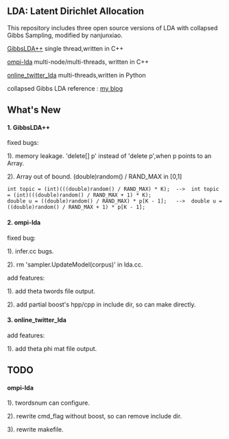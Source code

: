 LDA: Latent Dirichlet Allocation 
---
This repository includes three open source versions of LDA with collapsed Gibbs Sampling, modified by nanjunxiao. 

[GibbsLDA++](http://sourceforge.net/projects/gibbslda/files/latest/download)  single thread,written in C++

[ompi-lda](http://code.google.com/p/ompi-lda/)  multi-node/multi-threads, written in C++

[online_twitter_lda](https://github.com/jhlau/online_twitter_lda)  multi-threads,written in Python

collapsed Gibbs LDA reference : [my blog](http://nanjunxiao.github.io/2015/08/07/Topic-Model-LDA%E7%90%86%E8%AE%BA%E7%AF%87/ )


What's New
---
#### 1. GibbsLDA++

fixed bugs:

1). memory leakage. 'delete[] p' instead of 'delete p',when p points to an Array. 

2). Array out of bound. (double)random() / RAND_MAX in [0,1]
```
int topic = (int)(((double)random() / RAND_MAX) * K);  -->  int topic = (int)(((double)random() / RAND_MAX + 1) * K);
double u = ((double)random() / RAND_MAX) * p[K - 1];   -->  double u = ((double)random() / RAND_MAX + 1) * p[K - 1];
```

#### 2. ompi-lda
fixed bug:

1). infer.cc bugs.

2). rm 'sampler.UpdateModel(corpus)' in lda.cc.

add features:

1). add theta twords file output.

2). add partial boost's hpp/cpp in include dir, so can make directly. 


#### 3. online_twitter_lda
add features:

1). add theta phi mat file output.


TODO
---
#### ompi-lda
1). twordsnum can configure.

2). rewrite cmd_flag without boost, so can remove include dir.

3). rewrite makefile.



 


